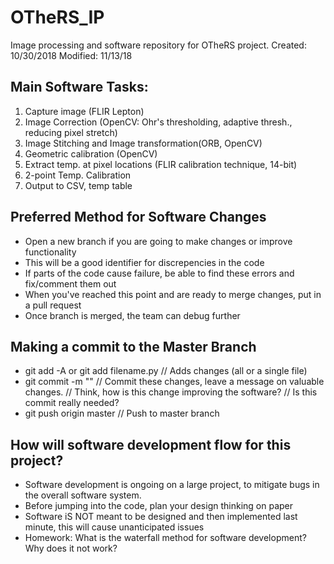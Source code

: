 # OTheRS_IP
Image processing and software repository for OTheRS project.
Created: 10/30/2018
Modified: 11/13/18

## Main Software Tasks:
1. Capture image (FLIR Lepton)
2. Image Correction (OpenCV: Ohr's thresholding, adaptive thresh., reducing pixel stretch)
3. Image Stitching and Image transformation(ORB, OpenCV)
4. Geometric calibration (OpenCV)
5. Extract temp. at pixel locations (FLIR calibration technique, 14-bit)
6. 2-point Temp. Calibration
7. Output to CSV, temp table

## Preferred Method for Software Changes
- Open a new branch if you are going to make changes or improve functionality
- This will be a good identifier for discrepencies in the code 
- If parts of the code cause failure, be able to find these errors and fix/comment them out 
- When you've reached this point and are ready to merge changes, put in a pull request
- Once branch is merged, the team can debug further

## Making a commit to the Master Branch
- git add -A or git add filename.py // Adds changes (all or a single file)
- git commit -m "" // Commit these changes, leave a message on valuable changes. 
// Think, how is this change improving the software? 
// Is this commit really needed?
- git push origin master // Push to master branch

##  How will software development flow for this project?
- Software development is ongoing on a large project, to mitigate bugs in the overall software system. 
- Before jumping into the code, plan your design thinking on paper
- Software iS NOT meant to be designed and then implemented last minute, this will cause unanticipated issues
- Homework: What is the waterfall method for software development? Why does it not work?

